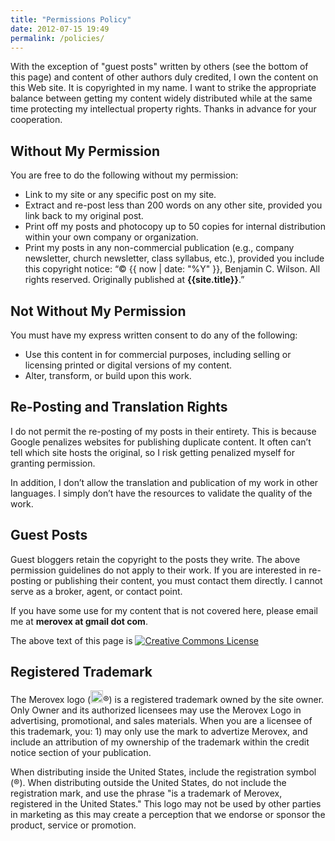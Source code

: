 ```yaml
---
title: "Permissions Policy"
date: 2012-07-15 19:49
permalink: /policies/
---
```


With the exception of "guest posts" written by others (see the bottom of this page) and content of other authors duly credited, I own the content on this Web site. It is copyrighted in my name. I want to strike the appropriate balance between getting my content widely distributed while at the same time protecting my intellectual property rights. Thanks in advance for your cooperation.

## Without My Permission

You are free to do the following without my permission:

   * Link to my site or any specific post on my site.
   * Extract and re-post less than 200 words on any other site, provided you link back to my original post.
   * Print off my posts and photocopy up to 50 copies for internal distribution within your own company or organization.
   * Print my posts in any non-commercial publication (e.g., company newsletter, church newsletter, class syllabus, etc.), provided you include this copyright notice: “© {{ now | date: "%Y" }}, Benjamin C. Wilson. All rights reserved. Originally published at **{{site.title}}**.”

## Not Without My Permission

You must have my express written consent to do any of the following:

   * Use this content in for commercial purposes, including selling or licensing printed or digital versions of my content.
   * Alter, transform, or build upon this work.

## Re-Posting and Translation Rights

I do not permit the re-posting of my posts in their entirety. This is because Google penalizes websites for publishing duplicate content. It often can’t tell which site hosts the original, so I risk getting penalized myself for granting permission.

In addition, I don’t allow the translation and publication of my work in other languages. I simply don’t have the resources to validate the quality of the work.

## Guest Posts

Guest bloggers retain the copyright to the posts they write. The above permission guidelines do not apply to their work. If you are interested in re-posting or publishing their content, you must contact them directly. I cannot serve as a broker, agent, or contact point.

If you have some use for my content that is not covered here, please email me at **merovex at gmail dot com**.

<p>The above text of this page is <a rel="license" href="http://creativecommons.org/licenses/by-nc-sa/3.0/"><img alt="Creative Commons License" style="border-width:0" src="http://i.creativecommons.org/l/by-nc-sa/3.0/88x31.png" /></a><br /><span xmlns:dc="http://purl.org/dc/elements/1.1/" href="http://purl.org/dc/dcmitype/Text" property="dc:title" rel="dc:type"></span></p>

## Registered Trademark

The Merovex logo (<img src="/assets/logo.svg" width="20px" height="20px" alt="">®) is a registered trademark owned by the site owner. Only Owner and its authorized licensees may use the Merovex Logo in advertising, promotional, and sales materials. When you are a licensee of this trademark, you: 1) may only use the mark to advertize Merovex, and include an attribution of my ownership of the trademark within the credit notice section of your publication.

When distributing inside the United States, include the registration symbol (®). When distributing outside the United States, do not include the registration mark, and use the phrase "is a trademark of Merovex, registered in the United States." This logo may not be used by other parties in marketing as this may create a perception that we endorse or sponsor the product, service or promotion.
